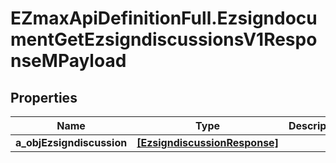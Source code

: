 # EZmaxApiDefinitionFull.EzsigndocumentGetEzsigndiscussionsV1ResponseMPayload

## Properties

Name | Type | Description | Notes
------------ | ------------- | ------------- | -------------
**a_objEzsigndiscussion** | [**[EzsigndiscussionResponse]**](EzsigndiscussionResponse.md) |  | 


